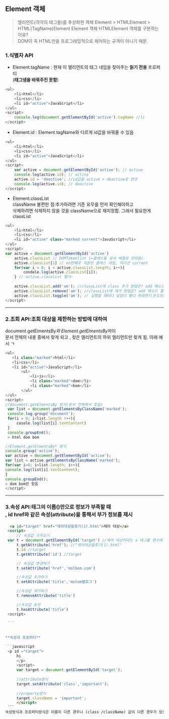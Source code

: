 ## Element 객체
> 엘리먼트(각각의 태그들)를 추상화한 객체
> Element > HTMLElement > HTML(TagName)Element
> Element 객체 HTMLElement 객체를 구분하는 이유?<br>
> DOM이 꼭 HTML만을 프로그래밍적으로 제어하는 규격이 아니기 때문.


### 1.식별자 API
- Element.tagName : 현재 이 엘리먼트의 태그 네임을 찾아주는 **읽기 전용** 프로퍼티<br>
(**태그넴을 바꿔주진 못함**)

```javascript
<ul>
    <li>html</li>
    <li>css</li>
    <li id="active">JavaScript</li>
</ul>
<script>
    console.log(document.getElementById('active').tagName //li
</script>
```

- Element.id : Element.tagName와 다르게 id값을 바꿔줄 수 있음

```javascript
<ul>
    <li>html</li>
    <li>css</li>
    <li id="active">JavaScript</li>
</ul>
<script>
    var active = document.getElementById('active'); // active
    console.log(active.id); // active
    active.id = 'deactive'; //id값을 active > deactive로 변경
    console.log(active.id); // deactive
</script>
```

- Element.classList<br>
className 불편한 점:추가하려면 기존 유무를 먼저 확인해야하고<br>
삭제하려면 삭제하지 않을 것을 className으로 재지정함. 그래서 필요한게 classList<br>

```javascript
<ul>
    <li>html</li>
    <li>css</li>
    <li id="active" class="marked current">JavaScript</li>
</ul>
<script>
var active = document.getElementById('active')
    active.classList // DOMTokenlist (=클래스들 유사 배열로 모아둠)
    active.classList[1] // en번째로 저장된 클래스 네임, 여기선 current
    for(var i = 0; i < active.classList.length; i++){
        condole.log(active.classList[i]);
    } // active.classlist 열거~
    
    active.classList.add('am'); //classList에 class 추가 방법은? add 메소드 활용
    active.classList.remove('am'); //classList에 제거 방법은? add 메소드 활용
    active.classList.toggle('am'); // 실행할 때마다 넣었다 뺐다 하려면?(온오프버튼)
</script>
```
---
### 2.조회 API:조회 대상을 제한하는 방법에 대하여
document.getElmentsBy*와 Element.getElmentsBy*차이 <br>
문서 전체의 내용 중에서 찾게 되고 , 찾은 엘리먼트의 하위 엘리먼트만 찾게 됨. 아래 예시 ㄱ

 ```javascript
<ul>
    <li class="marked">html</li>
    <li>css</li>
    <li id="active">JavaScript</li>
        <ul>
            <li>js</li>
            <li class="marked">dom</li>
            <li class="marked">bom</li>
        </ul>
</ul>
<script>
//document.getElmentsBy 방식(문서 전체에서 찾음)
  var list = document.getElementsByClassName('marked');
  console.log.group('document');
  for(i = 0; i<list.length !++){
      cosole.log(list[i].textContent)
  }
  console.groupEnd();
  > html dom bom

//Element.getElmentsBy* 방식
console.group('active');
var active = document.getElementById('active');
var list = active.getElementsByClassName('marked');
for(var i=0; i<list.length; i++){
console.log(list[i].textContent);
}
console.groupEnd();
> dom bom만 찾음
</script>
 ```
---
### 3.속성 API:태그의 이름(<a>)만으로 정보가 부족할 때<br>, id href와 같은 속성(attribute)을 통해서 부가 정보를 제시<br>
   
   ```html
     <a id="target" href="제어대상을찾기(1).html">제어 대상</a>
    <script>
        // 속성값 가져오기
    var t = document.getElementById('target') //제어 대상이라는 a 태그를 변수에 담기
        t.getAttribute('href'); //"제어대상을찾기(1).html"
        t.id //target
        t.getAttribute('id') //target

        // 속성값 변경하기
        t.setAttribute('href','molbom.com')

        //속성값 추가하기
        t.setAttribute('title','molom블로그')

        //속성값 제거하기
        t.removeAttribute('title')

        //속성값 유무
        t.hasAttribute('title')
    <script> 
             
    ```
    
    
   **속성과 프로퍼티**
   
   ```javascript
    <p id ="target">
        hi
        </p>
        <script>
        var target = document.getElementById('target');
        
        //attribute방식
        target.setAttribute('class','important');
        
        //property방식
        target.className = 'important';
        </script>
    ```
 속성방식과 프로퍼티방식은 이름이 다른 경우나 (class /className) 값이 다른 경우가 있으니 유의!
